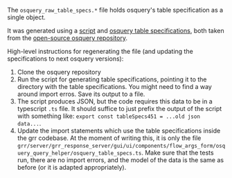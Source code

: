 The `osquery_raw_table_specs.*` file holds osquery's table specification as a single object.

It was generated using a [script](https://github.com/osquery/osquery/blob/4.5.1/tools/codegen/genwebsitejson.py) and [osquery table specifications](https://github.com/osquery/osquery/tree/4.5.1/specs), both taken from the [open-source
osquery repository](https://github.com/osquery/osquery).

High-level instructions for regenerating the file (and updating the specifications to next osquery versions):
1. Clone the osquery repository
2. Run the script for generating table specifications, pointing it to the directory with the table specifications. You might need to find a way around import erros. Save its output to a file.
3. The script produces JSON, but the code requires this data to be in a typescript `.ts` file. It should suffice to just prefix the output of the script with something like: `export const tableSpecs451 = ...old json data...`.
4. Update the import statements which use the table specifications inside the grr codebase. At the moment of writing this, it is only the file `grr/server/grr_response_server/gui/ui/components/flow_args_form/osquery_query_helper/osquery_table_specs.ts`. Make sure that the tests run, there are no import errors, and the model of the data is the same as before (or it is adapted appropriately).
